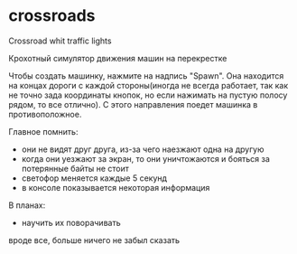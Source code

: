 # crossroads
Crossroad whit traffic lights


Крохотный симулятор движения машин на перекрестке 

Чтобы создать машинку, нажмите на надпись "Spawn". Она находится на концах дороги с каждой стороны(иногда не всегда работает, так как не точно зада координаты кнопок, 
но если нажимать на пустую полосу рядом, то все отлично). С этого направления поедет машинка в противоположное.

Главное помнить:
- они не видят друг друга, из-за чего наезжают одна на другую
- когда они уезжают за экран, то они уничтожаются и бояться за потерянные байты не стоит
- светофор меняется каждые 5 секунд
- в консоле показывается некоторая информация

В планах:
- научить их поворачивать

вроде все, больше ничего не забыл сказать
